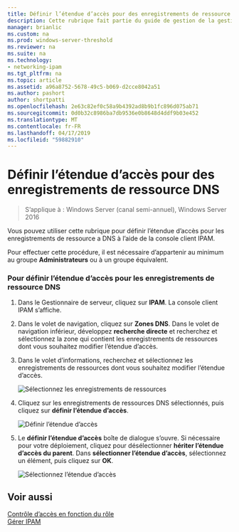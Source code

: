 ```yaml
---
title: Définir l’étendue d’accès pour des enregistrements de ressource DNS
description: Cette rubrique fait partie du guide de gestion de la gestion des adresses IP (IPAM) dans Windows Server 2016.
manager: brianlic
ms.custom: na
ms.prod: windows-server-threshold
ms.reviewer: na
ms.suite: na
ms.technology:
- networking-ipam
ms.tgt_pltfrm: na
ms.topic: article
ms.assetid: a96a8752-5678-49c5-b069-d2cce8042a51
ms.author: pashort
author: shortpatti
ms.openlocfilehash: 2e63c82ef0c58a9b4392ad8b9b1fc896d075ab71
ms.sourcegitcommit: 0d0b32c8986ba7db9536e0b8648d4ddf9b03e452
ms.translationtype: MT
ms.contentlocale: fr-FR
ms.lasthandoff: 04/17/2019
ms.locfileid: "59882910"
---
```

# <a name="set-access-scope-for-dns-resource-records"></a>Définir l’étendue d’accès pour des enregistrements de ressource DNS

>S’applique à : Windows Server (canal semi-annuel), Windows Server 2016

Vous pouvez utiliser cette rubrique pour définir l’étendue d’accès pour les enregistrements de ressource a DNS à l’aide de la console client IPAM.  
  
Pour effectuer cette procédure, il est nécessaire d’appartenir au minimum au groupe **Administrateurs** ou à un groupe équivalent.  
  
### <a name="to-set-access-scope-for-dns-resource-records"></a>Pour définir l’étendue d’accès pour les enregistrements de ressource DNS  
  
1.  Dans le Gestionnaire de serveur, cliquez sur **IPAM**. La console client IPAM s’affiche.  
  
2.  Dans le volet de navigation, cliquez sur **Zones DNS**.  Dans le volet de navigation inférieur, développez **recherche directe** et recherchez et sélectionnez la zone qui contient les enregistrements de ressources dont vous souhaitez modifier l’étendue d’accès.  
  
3.  Dans le volet d’informations, recherchez et sélectionnez les enregistrements de ressources dont vous souhaitez modifier l’étendue d’accès.  
  
    ![Sélectionnez les enregistrements de ressources](../../media/Set-Access-Scope-for-DNS-Resource-Records/ipam_RestrictUserToRRControl_02.jpg)  
  
4.  Cliquez sur les enregistrements de ressources DNS sélectionnés, puis cliquez sur **définir l’étendue d’accès**.  
  
    ![Définir l’étendue d’accès](../../media/Set-Access-Scope-for-DNS-Resource-Records/ipam_RestrictUserToRRControl_03.jpg)  
  
5.  Le **définir l’étendue d’accès** boîte de dialogue s’ouvre. Si nécessaire pour votre déploiement, cliquez pour désélectionner **hériter l’étendue d’accès du parent**. Dans **sélectionner l’étendue d’accès**, sélectionnez un élément, puis cliquez sur **OK**.  
  
    ![Sélectionnez l’étendue d’accès](../../media/Set-Access-Scope-for-DNS-Resource-Records/ipam_RestrictUserToRRControl_04.jpg)  
  
## <a name="see-also"></a>Voir aussi  
[Contrôle d’accès en fonction du rôle](Role-based-Access-Control.md)  
[Gérer IPAM](Manage-IPAM.md)  
  


